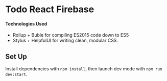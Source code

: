 # Todo React Firebase

#### Technologies Used
* Rollup + Buble for compiling ES2015 code down to ES5
* Stylus + HelpfulUI for writing clean, modular CSS.


## Set Up

  Install dependencies with `npm install`, then launch dev mode with `npm run dev:start`.